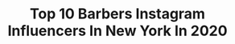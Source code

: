 ---
title: Top 10 Barbers Instagram Influencers In New York In 2020
description: >-
  Find top barbers Instagram influencers in New York in 2020. Most popular hashtags: #barber #barbershop #barbershopconnect #newyorkbarber.
platform: Instagram
hits: 68
text_top: See the top-rated Instagram influencers on inBeat.
text_bottom: Our platform aggregates 68 Instagram influencers like this in New York, United States for you to collaborate.
profiles:
  - username: "fethexiii"
    fullname: >-
      Y O U N G   F E ✂️
    bio: >-
      📍Bay Area ▪️Personal Barber ▪️ E-mail for 1 • 1 Private training ▪️C.E.O of THEXIII ®️ ⬇️BOOK YOUR APPT TODAY ⬇️
    location: "United States"
    followers: 129550
    engagement: 223
    commentsToLikes: 0.017833
    id: ck5c6gwqy5exl0i11g272ks5g
    verified: false
    hashtags: "#hairstyles, #fethexiii, #youngfe, #goal"
  - username: "worldclassbarbering"
    fullname: >-
      ♛WorldClassBarbering♛FL Barber
    bio: >-
      💈 Best barbers in the game 💲Tag @worldclassbarbering and use #worldclassbarbering for s/o and reposts❗️ 🔥 Hottest haircuts and styles ✂️ Features
    location: "United States"
    followers: 41262
    engagement: 399
    commentsToLikes: 0.040523
    id: ck5c6es9e5afb0i117ca8hb6w
    verified: false
    hashtags: "#hairtransformation, #ukbarbers, #denverbarber, #babylisspro"
  - username: "powerfulblackstories"
    fullname: >-
      Lemeria Dueñas/Greg Dueñas
    bio: >-
      **HACKED AT 1 MILLION!** A FATHER AND DAUGHTER TEAM. Follow us on our main page. ⬇⬇ Facebook.com/Powerfulblackstories #blackexcellence
    location: "United States"
    followers: 64384
    engagement: 167
    commentsToLikes: 0.037889
    id: ck0u2mp3s0du20i19f9qvg6im
    verified: false
    hashtags: "#blackexcellence, #baby, #music, #family"
  - username: "noelblends"
    fullname: >-
      
    bio: >-
      Sponsored by: @motiv_pro Sponsored by @3versince Use code “NO-3” for 25% OFF YouTube: noelblendsTV 🎥 TEXAS📍 Ulysses, KS🧡
    location: "United States"
    followers: 26408
    engagement: 290
    commentsToLikes: 0.021449
    id: ck5q8qfy77hre0i11nvzefunp
    verified: false
    hashtags: "#labarber, #womenshair, #andis, #floridabarber"
  - username: "yanielbarber"
    fullname: >-
      𝐘𝐀𝐍𝐈𝐄𝐋 𝐁𝐀𝐑𝐁𝐄𝐑
    bio: >-
      • 𝐏𝐫𝐨𝐟𝐞𝐬𝐬𝐢𝐨𝐧𝐚𝐥 #barber • #scalpmicropigmentation @yanielmicro 🖊 • 𝐍𝐄𝐖 𝐘𝐎𝐑𝐊📍🗽 • DM 📥 @yanielbarber #yanielbarber
    location: "United States"
    followers: 32050
    engagement: 61
    commentsToLikes: 0.028344
    id: ck5c6etxw5ajn0i11dfvoumei
    verified: false
    hashtags: "#queensbarbers, #baldingtattoo, #haircut, #transformation"
  - username: "kindakrisp"
    fullname: >-
      Krisp 🎨
    bio: >-
      20 Orbits
    location: "United States"
    followers: 4553
    engagement: 7789
    commentsToLikes: 0.066267
    id: ckaovtmqx643h0i78598jklye
    verified: false
    hashtags: "#barberlove, #barbers, #barberfades, #newyorkbarber"
  - username: "omithebarber_"
    fullname: >-
      Omar Peña  🌴🇵🇷
    bio: >-
      Barber Educator & Partner With @Blessedbypbh @Blessedbarberstudio West CoOwner #Omithebarbercollection ✂️ @Shapublades El Paso TX📍🇺🇸 Fajardo PR 🌴🇵🇷
    location: "United States"
    followers: 69906
    engagement: 107
    commentsToLikes: 0.036272
    id: ck5c7xtd28eet0i118ygwvruf
    verified: false
    hashtags: "#barber, #photooftheday, #behindthechair, #newyork"
  - username: "menstylestutorial"
    fullname: >-
      Men Style Tutorial Tips ✂️👔👞
    bio: >-
      A Guide to Men's Fashion | Hair | Luxury | LifeStyle🕴 Content Curated by Professionals 🖲 #menstylestutorial Est. December 2017
    location: "United States"
    followers: 110393
    engagement: 216
    commentsToLikes: 0.054346
    id: ckap02978oeim0i7852z9n6wi
    verified: false
    hashtags: "#masterbarber, #andis, #menstylestutorial, #fade"
  - username: "goldenbarber_ny"
    fullname: >-
      Paul Hernadez
    bio: >-
      💈Personal Barber of Romeo Santos. New York 📍 💇🏻‍♂️Haircuts: $100 🏠House Cuts: $300 Owner of: @goldencutznj
    location: "United States"
    followers: 11349
    engagement: 537
    commentsToLikes: 0.053596
    id: ckap7k27mkela0i78kk2q9b8c
    verified: false
    hashtags: "#tbt, #nj, #newjersey, #labestia"
  - username: "pancakes.and.protein.shakes"
    fullname: >-
      💥YOU ALREADY KNOW💥
    bio: >-
      ▪️#THEpafoodie ™ 🍔 ▪️(215) 📍 ▪️Travel 🌍 ▪️Chasing "the pump"💪🏻 ▪️👫@barbieliss 💛💙 ▪️Good Vibes ☯️ ▪️IUOE Local 542 🏗 ▪️👇🏻Blog and Business👇🏻
    location: "United States"
    followers: 11752
    engagement: 469
    commentsToLikes: 0.070931
    id: ck6tt1bmf80vi0j71i5ixyb0d
    verified: false
    hashtags: "#bakeria1010, #sandwich, #hoagie, #pizza"
---